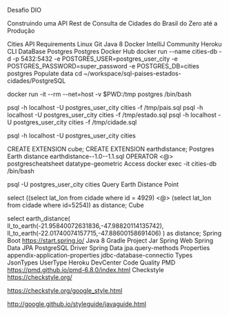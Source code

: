 Desafio DIO

Construindo uma API Rest de Consulta de Cidades do Brasil do Zero até a Produção


Cities API
Requirements
Linux
Git
Java 8
Docker
IntelliJ Community
Heroku CLI
DataBase
Postgres
Postgres Docker Hub
docker run --name cities-db -d -p 5432:5432 -e POSTGRES_USER=postgres_user_city -e POSTGRES_PASSWORD=super_password -e POSTGRES_DB=cities postgres
Populate
data
cd ~/workspace/sql-paises-estados-cidades/PostgreSQL

docker run -it --rm --net=host -v $PWD:/tmp postgres /bin/bash

psql -h localhost -U postgres_user_city cities -f /tmp/pais.sql
psql -h localhost -U postgres_user_city cities -f /tmp/estado.sql
psql -h localhost -U postgres_user_city cities -f /tmp/cidade.sql

psql -h localhost -U postgres_user_city cities

CREATE EXTENSION cube; 
CREATE EXTENSION earthdistance;
Postgres Earth distance
earthdistance--1.0--1.1.sql
OPERATOR <@>
postgrescheatsheet
datatype-geometric
Access
docker exec -it cities-db /bin/bash

psql -U postgres_user_city cities
Query Earth Distance
Point

select ((select lat_lon from cidade where id = 4929) <@> (select lat_lon from cidade where id=5254)) as distance;
Cube

select earth_distance(
    ll_to_earth(-21.95840072631836,-47.98820114135742), 
    ll_to_earth(-22.01740074157715,-47.88600158691406)
) as distance;
Spring Boot
https://start.spring.io/
Java 8
Gradle Project
Jar
Spring Web
Spring Data JPA
PostgreSQL Driver
Spring Data
jpa.query-methods
Properties
appendix-application-properties
jdbc-database-connectio
Types
JsonTypes
UserType
Heroku
DevCenter
Code Quality
PMD
https://pmd.github.io/pmd-6.8.0/index.html
Checkstyle
https://checkstyle.org/

https://checkstyle.org/google_style.html

http://google.github.io/styleguide/javaguide.html

